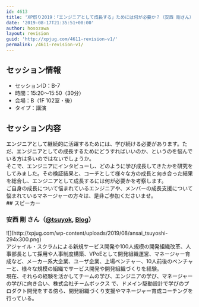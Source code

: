 ```yaml
---
id: 4613
title: 'XP祭り2019：「エンジニアとして成長する」ためには何が必要か？（安西 剛さん）'
date: '2019-08-17T21:35:51+00:00'
author: hosozawa
layout: revision
guid: 'http://xpjug.com/4611-revision-v1/'
permalink: /4611-revision-v1/
---
```


## セッション情報

- セッションID：B-7
- 時間：15:20～15:50（30分）
- 会場：B（1F 102室・後）
- タイプ：講演

## セッション内容

<div>エンジニアとして継続的に活躍するためには、<wbr></wbr>学び続ける必要があります。ただ、<wbr></wbr>エンジニアとしての成長するためにどうすればいいのか、<wbr></wbr>というのを悩んでいる方は多いのではないでしょうか。</div><div>そこで、エンジニアにインタビューし、<wbr></wbr>どのように学び成長してきたかを研究をしてみました。<wbr></wbr>その検証結果と、<wbr></wbr>コーチとして様々な方の成長と向き合った結果を総合し、<wbr></wbr>エンジニアとして成長するには何が必要かを考察します。</div><div>ご自身の成長について悩まれているエンジニアや、<wbr></wbr>メンバーの成長支援について悩まれているマネージャーの方々は、<wbr></wbr>是非ご参加くださいませ。</div>## スピーカー

### 安西 剛 さん（[@tsuyok](https://twitter.com/tsuyok), [Blog](https://www.tsuyok.work/)）

<div class="profile">![](http://xpjug.com/wp-content/uploads/2019/08/ansai_tsuyoshi-294x300.png)

<div>アジャイル・<wbr></wbr>スクラムによる新規サービス開発や100人規模の開発組織改革、<wbr></wbr>人事部長として採用や人事制度構築、<wbr></wbr>VPoEとして開発組織運営、マネージャー育成など、<wbr></wbr>メーカー系大企業、ユーザ企業、上場ベンチャー、<wbr></wbr>10人前後のベンチャーと、<wbr></wbr>様々な規模の組織でサービス開発や開発組織づくりを経験。</div><div>現在、それらの経験を活かしてチームの学び、エンジニアの学び、<wbr></wbr>マネージャーの学びに向き合い、株式会社チームボックス で、ドメイン駆動設計で学びのプロダクト開発をする傍ら、<wbr></wbr>開発組織づくり支援やマネージャー育成コーチングを行っている。</div></div>